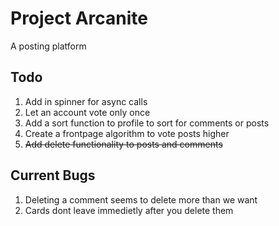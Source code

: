 # Project Arcanite

A posting platform

## Todo

1. Add in spinner for async calls
2. Let an account vote only once
3. Add a sort function to profile to sort for comments or posts
4. Create a frontpage algorithm to vote posts higher
5. ~~Add delete functionality to posts and comments~~

## Current Bugs

1. Deleting a comment seems to delete more than we want
2. Cards dont leave immedietly after you delete them